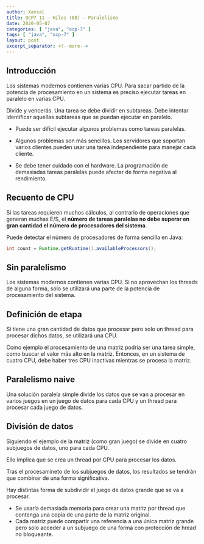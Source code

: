 ```yaml
---
author: Xavsal
title: OCP7 11 – Hilos (08) – Paralelismo
date: 2020-05-07
categories: [ "java", "ocp-7" ]
tags: [ "java", "ocp-7" ]
layout: post
excerpt_separator: <!--more-->
---
```


## Introducción

Los sistemas modernos contienen varias CPU. Para sacar partido de la potencia de procesamiento en un sistema es preciso ejecutar tareas en paralelo en varias CPU.

Divide y vencerás.
Una tarea se debe dividir en subtareas. Debe intentar identificar aquellas subtareas que se puedan ejecutar en paralelo.

- Puede ser difícil ejecutar algunos problemas como tareas paralelas.

- Algunos problemas son más sencillos. Los servidores que soportan varios clientes pueden usar una tarea independiente para manejar cada cliente.

- Se debe tener cuidado con el hardware. La programación de demasiadas tareas paralelas puede afectar de forma negativa al rendimiento.

## Recuento de CPU

Si las tareas requieren muchos cálculos, al contrario de operaciones que generan muchas E/S, el **número de tareas paralelas no debe superar en gran cantidad el número de procesadores del sistema**.

Puede detectar el número de procesadores de forma sencilla en Java:

```java
int count = Runtime.getRuntime().availableProcessors();
```

## Sin paralelismo

Los sistemas modernos contienen varias CPU. Si no aprovechan los threads de alguna forma, sólo se utilizará una parte de la potencia de procesamiento del sistema.

## Definición de etapa

Si tiene una gran cantidad de datos que procesar pero solo un thread para procesar dichos datos, se utilizará una CPU.

Como ejemplo el procesamiento de una matriz podría ser una tarea simple, como buscar el valor más alto en la matriz. Entonces, en un sistema de cuatro CPU, debe haber tres CPU inactivas mientras se procesa la matriz.

## Paralelismo naive

Una solución paralela simple divide los datos que se van a procesar en varios juegos en un juego de datos para cada CPU y un thread para procesar cada juego de datos.

## División de datos

Siguiendo el ejemplo de la matriz (como gran juego) se divide en cuatro subjuegos de datos, uno para cada CPU.

Ello implica que se crea un thread por CPU para procesar los datos.

Tras el procesamineto de los subjuegos de datos, los resultados se tendrán que combinar de una forma significativa.

Hay distintas forma de subdividir el juego de datos grande que se va a procesar.

- Se usaría demasiada memoria para crear una matriz por thread que contenga una copia de una parte de la matriz original.
- Cada matriz puede compartir una referencia a una única matriz grande pero solo acceder a un subjuego de una forma con protección de hread no bloqueante.

